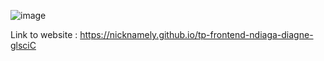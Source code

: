 <!-- TODO: Add screenshot all the page and store it in /public -->
![image](https://github.com/user-attachments/assets/f365c6ee-f3e4-43fe-96ea-94a1ffd88077)

Link to website : https://nicknamely.github.io/tp-frontend-ndiaga-diagne-glsciC
